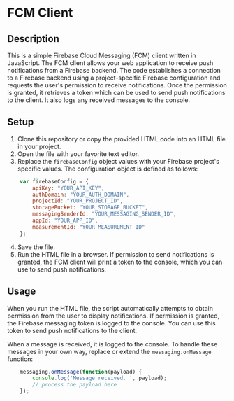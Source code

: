 # FCM Client

## Description

This is a simple Firebase Cloud Messaging (FCM) client written in JavaScript. The FCM client allows your web application to receive push notifications from a Firebase backend. The code establishes a connection to a Firebase backend using a project-specific Firebase configuration and requests the user's permission to receive notifications. Once the permission is granted, it retrieves a token which can be used to send push notifications to the client. It also logs any received messages to the console.

## Setup

1. Clone this repository or copy the provided HTML code into an HTML file in your project.
2. Open the file with your favorite text editor.
3. Replace the `firebaseConfig` object values with your Firebase project's specific values. The configuration object is defined as follows:

```javascript
    var firebaseConfig = {
        apiKey: "YOUR_API_KEY",
        authDomain: "YOUR_AUTH_DOMAIN",
        projectId: "YOUR_PROJECT_ID",
        storageBucket: "YOUR_STORAGE_BUCKET",
        messagingSenderId: "YOUR_MESSAGING_SENDER_ID",
        appId: "YOUR_APP_ID",
        measurementId: "YOUR_MEASUREMENT_ID"
    };
```

4. Save the file.
5. Run the HTML file in a browser. If permission to send notifications is granted, the FCM client will print a token to the console, which you can use to send push notifications.

## Usage

When you run the HTML file, the script automatically attempts to obtain permission from the user to display notifications. If permission is granted, the Firebase messaging token is logged to the console. You can use this token to send push notifications to the client.

When a message is received, it is logged to the console. To handle these messages in your own way, replace or extend the `messaging.onMessage` function:

```javascript
    messaging.onMessage(function(payload) {
        console.log('Message received. ', payload);
        // process the payload here
    });
```
